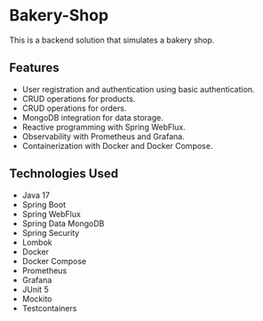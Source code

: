 # Bakery-Shop
This is a backend solution that simulates a bakery shop.

## Features
- User registration and authentication using basic authentication.
- CRUD operations for products.
- CRUD operations for orders.
- MongoDB integration for data storage.
- Reactive programming with Spring WebFlux.
- Observability with Prometheus and Grafana.
- Containerization with Docker and Docker Compose.

## Technologies Used
- Java 17
- Spring Boot
- Spring WebFlux
- Spring Data MongoDB
- Spring Security
- Lombok
- Docker
- Docker Compose
- Prometheus
- Grafana
- JUnit 5
- Mockito
- Testcontainers

